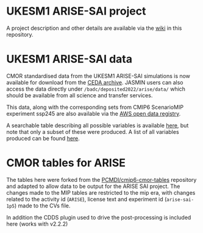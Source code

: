 # UKESM1 ARISE-SAI project

A project description and other details are available via the [wiki](https://github.com/MetOffice/arise-cmor-tables/wiki) in this repository.

# UKESM1 ARISE-SAI data

CMOR standardised data from the UKESM1 ARISE-SAI simulations is now available for download from the [CEDA archive](https://catalogue.ceda.ac.uk/uuid/26b89d8d76bd40bfbaf9fedfa383e9cf). JASMIN users can also access the data directly under `/badc/deposited2022/arise/data/` which should be available from all science and transfer services.

This data, along with the corresponding sets from CMIP6 ScenarioMIP experiment ssp245 are also available via the [AWS open data registry](https://registry.opendata.aws/met-office-ukesm1-arise/).

A searchable table describing all possible variables is available [here](https://metoffice.github.io/arise-cmor-tables/), but note that only a subset of these were produced. A list of all variables produced can be found [here](https://github.com/MetOffice/arise-cmor-tables/wiki/List-of-variables-prepared-for-ARISE).

# CMOR tables for ARISE

The tables here were forked from the [PCMDI/cmip6-cmor-tables](https://github.com/PCMDI/cmip6-cmor-tables) repository and adapted to allow data to be output for the ARISE SAI project. The changes made to the MIP tables are restricted to the mip era, with changes related to the activity id (`ARISE`), license text and experiment id (`arise-sai-1p5`) made to the CVs file.

In addition the CDDS plugin used to drive the post-processing is included here (works with v2.2.2)


